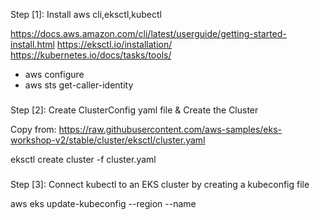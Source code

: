 Step [1]: Install aws cli,eksctl,kubectl

https://docs.aws.amazon.com/cli/latest/userguide/getting-started-install.html
https://eksctl.io/installation/
https://kubernetes.io/docs/tasks/tools/

- aws configure
- aws sts get-caller-identity

###

Step [2]: Create ClusterConfig yaml file & Create the Cluster

Copy from: https://raw.githubusercontent.com/aws-samples/eks-workshop-v2/stable/cluster/eksctl/cluster.yaml

eksctl create cluster -f cluster.yaml

###

Step [3]: Connect kubectl to an EKS cluster by creating a kubeconfig file

aws eks update-kubeconfig --region <region> --name <cluster-name>


